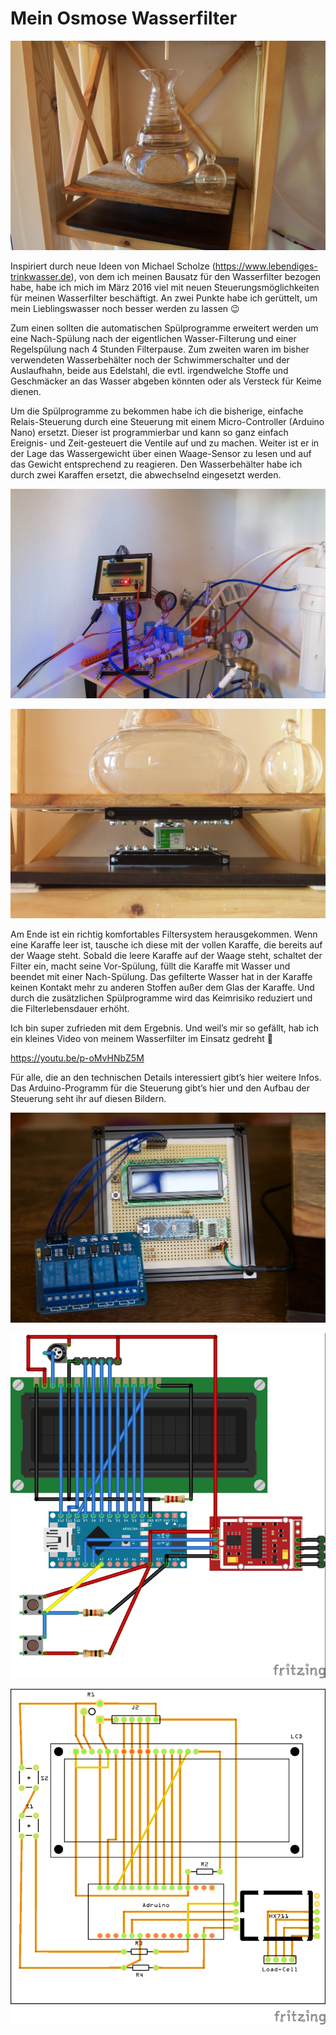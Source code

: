 # Mein Osmose Wasserfilter

![Waage](./docs/wasserfilter-waage.jpg)

Inspiriert durch neue Ideen von Michael Scholze (<https://www.lebendiges-trinkwasser.de>), von dem ich meinen Bausatz für den Wasserfilter bezogen habe, habe ich mich im März 2016 viel mit neuen Steuerungsmöglichkeiten für meinen Wasserfilter beschäftigt. An zwei Punkte habe ich gerüttelt, um mein Lieblingswasser noch besser werden zu lassen 😉

Zum einen sollten die automatischen Spülprogramme erweitert werden um eine Nach-Spülung nach der eigentlichen Wasser-Filterung und einer Regelspülung nach 4 Stunden Filterpause. Zum zweiten waren im bisher verwendeten Wasserbehälter noch der Schwimmerschalter und der Auslaufhahn, beide aus Edelstahl, die evtl. irgendwelche Stoffe und Geschmäcker an das Wasser abgeben könnten oder als Versteck für Keime dienen.

Um die Spülprogramme zu bekommen habe ich die bisherige, einfache Relais-Steuerung durch eine Steuerung mit einem Micro-Controller (Arduino Nano) ersetzt. Dieser ist programmierbar und kann so ganz einfach Ereignis- und Zeit-gesteuert die Ventile auf und zu machen. Weiter ist er in der Lage das Wassergewicht über einen Waage-Sensor zu lesen und auf das Gewicht entsprechend zu reagieren. Den Wasserbehälter habe ich durch zwei Karaffen ersetzt, die abwechselnd eingesetzt werden.

![Steuerung](./docs/wasserfilter-steuerung.jpg)

![Waagesensor](./docs/wasserfilter-waage2.jpg)

Am Ende ist ein richtig komfortables Filtersystem herausgekommen. Wenn eine Karaffe leer ist, tausche ich diese mit der vollen Karaffe, die bereits auf der Waage steht. Sobald die leere Karaffe auf der Waage steht, schaltet der Filter ein, macht seine Vor-Spülung, füllt die Karaffe mit Wasser und beendet mit einer Nach-Spülung. Das gefilterte Wasser hat in der Karaffe keinen Kontakt mehr zu anderen Stoffen außer dem Glas der Karaffe. Und durch die zusätzlichen Spülprogramme wird das Keimrisiko reduziert und die Filterlebensdauer erhöht.

Ich bin super zufrieden mit dem Ergebnis. Und weil’s mir so gefällt, hab ich ein kleines Video von meinem Wasserfilter im Einsatz gedreht 🙂

<https://youtu.be/p-oMvHNbZ5M>

Für alle, die an den technischen Details interessiert gibt’s hier weitere Infos. Das Arduino-Programm für die Steuerung gibt’s hier und den Aufbau der Steuerung seht ihr auf diesen Bildern.

![Arduino](./docs/arduino_wasserfilter_2.jpg)

![Steckplatine](./docs/wasserfilter_steckplatine.jpg)

![Leiterplatte](./docs/wasserfilter_leiterplatte.jpg)

